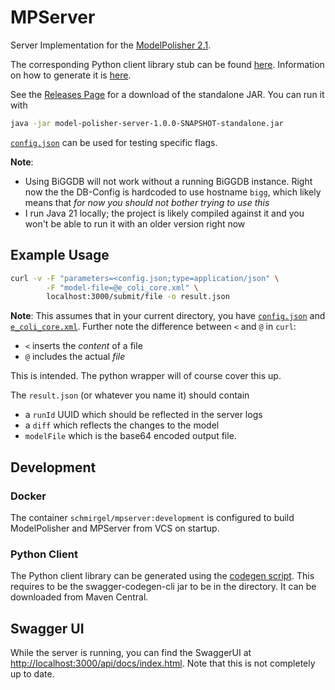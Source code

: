 # MPServer
Server Implementation for the [ModelPolisher 2.1](https://github.com/draeger-lab/ModelPolisher/tree/2.1).

The corresponding Python client library stub can be found [here](https://github.com/draeger-lab/MPClient). Information on how to generate it is [here](#python-client).

See the [Releases Page](https://github.com/draeger-lab/MPServer/releases/tag/pre-release) for a download of the standalone JAR.
You can run it with 
``` bash
java -jar model-polisher-server-1.0.0-SNAPSHOT-standalone.jar
```

[`config.json`](examples/config.json) can be used for testing specific flags.

**Note**: 
- Using BiGGDB will not work without a running BiGGDB instance. Right now the the DB-Config is hardcoded to use hostname `bigg`, which likely means that *for now you should not bother trying to use this*
- I run Java 21 locally; the project is likely compiled against it and you won't be able to run it with an older version right now

## Example Usage

``` bash
curl -v -F "parameters=<config.json;type=application/json" \
        -F "model-file=@e_coli_core.xml" \
        localhost:3000/submit/file -o result.json
```

**Note**: This assumes that in your current directory, you have [`config.json`](examples/config.json) and [`e_coli_core.xml`](http://bigg.ucsd.edu/models/e_coli_core). 
Further note the difference between `<` and `@` in `curl`:
- `<` inserts the *content* of a file
- `@` includes the actual *file*

This is intended. The python wrapper will of course cover this up.

The `result.json` (or whatever you name it) should contain 
- a `runId` UUID which should be reflected in the server logs
- a `diff` which reflects the changes to the model
- `modelFile` which is the base64 encoded output file.

## Development

### Docker

The container `schmirgel/mpserver:development` is configured to build ModelPolisher and MPServer from VCS on startup.

### Python Client

The Python client library can be generated using the [codegen script](development/codegen.sh). This requires to be the swagger-codegen-cli jar to be in the directory. It can be downloaded from Maven Central.

## Swagger UI

While the server is running, you can find the SwaggerUI at [http://localhost:3000/api/docs/index.html](http://localhost:3000/api/docs/index.html).
Note that this is not completely up to date.
